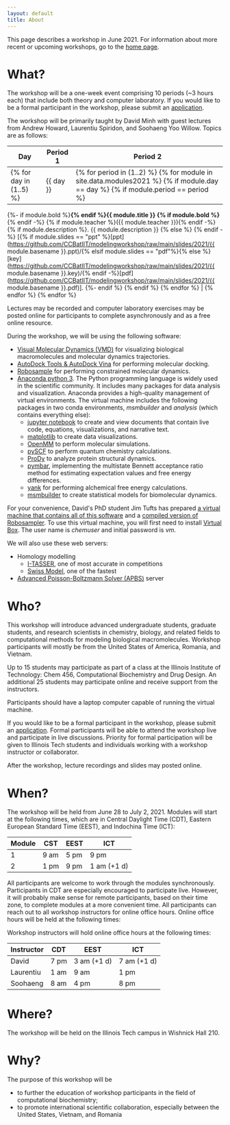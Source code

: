 ```yaml
---
layout: default
title: About
---
```


This page describes a workshop in June 2021. For information about more recent or upcoming workshops, go to the [home page](https://ccbatiit.github.io/modelingworkshop/index.html).

# What?

The workshop will be a one-week event comprising 10 periods (~3 hours each) that include both theory and computer laboratory. If you would like to be a formal participant in the workshop, please submit an [application](https://forms.gle/Levf3mRaPi5efjhg8).

The workshop will be primarily taught by David Minh with guest lectures from Andrew Howard, Laurentiu Spiridon, and Soohaeng Yoo Willow. Topics are as follows:

| Day | Period 1 | Period 2 |
| --- | -------- | -------- |
{% for day in (1..5) %} | {{ day }} | {% for period in (1..2) %} {% for module in site.data.modules2021 %} {% if module.day == day %} {% if module.period == period %}
{%- if module.bold %}<b>{% endif %}{{ module.title }} {% if module.bold %}</b>{% endif -%}
{% if module.teacher %}({{ module.teacher }}){% endif -%}
{% if module.description %}. {{ module.description }} {% else %} {% endif -%}
[{% if module.slides == "ppt" %}[ppt](https://github.com/CCBatIIT/modelingworkshop/raw/main/slides/2021/{{ module.basename }}.ppt)/{% elsif module.slides == "pdf"%}{% else %}[key](https://github.com/CCBatIIT/modelingworkshop/raw/main/slides/2021/{{ module.basename }}.key)/{% endif -%}[pdf](https://github.com/CCBatIIT/modelingworkshop/raw/main/slides/2021/{{ module.basename }}.pdf)].
{%- endif %} {% endif %} {% endfor %} | {% endfor %}
{% endfor %}

Lectures may be recorded and computer laboratory exercises may be posted online for participants to complete asynchronously and as a free online resource.

During the workshop, we will be using the following software:
- [Visual Molecular Dynamics (VMD)](https://www.ks.uiuc.edu/Research/vmd/) for visualizing biological macromolecules and molecular dynamics trajectories.
- [AutoDock Tools & AutoDock Vina](http://autodock.scripps.edu/) for performing molecular docking.
- [Robosample](https://github.com/spirilaurentiu/Robosample) for performing constrained molecular dynamics.
- [Anaconda python 3](https://www.anaconda.com/). The Python programming language is widely used in the scientific community. It includes many packages for data analysis and visualization. Anaconda provides a high-quality management of virtual environments. The virtual machine includes the following packages in two conda environments, _msmbuilder_ and _analysis_ (which contains everything else):
  - [jupyter notebook](https://jupyter.org/) to create and view documents that contain live code, equations, visualizations, and narrative text.
  - [matplotlib](https://matplotlib.org/) to create data visualizations.
  - [OpenMM](http://openmm.org/) to perform molecular simulations.
  - [pySCF](https://sunqm.github.io/pyscf/) to perform quantum chemistry calculations.
  - [ProDy](http://prody.csb.pitt.edu/) to analyze protein structural dynamics.
  - [pymbar](https://pymbar.readthedocs.io/en/master/), implementing the multistate Bennett acceptance ratio method for estimating expectation values and free energy differences.
  - [yank](http://getyank.org/latest/) for performing alchemical free energy calculations.
  - [msmbuilder](http://msmbuilder.org/3.8.0/) to create statistical models for biomolecular dynamics.

For your convenience, David's PhD student Jim Tufts has prepared [a virtual machine that contains all of this software](https://jimtufts.com/data/pdb/LinuxMint.tar.gz) and a [compiled version of Robosampler](https://jimtufts.com/data/pdb/Robosample.tar.gz). To use this virtual machine, you will first need to install [Virtual Box](https://www.virtualbox.org/). The user name is _chemuser_ and initial password is _vm_.

We will also use these web servers:
- Homology modelling
  - [I-TASSER](https://zhanglab.ccmb.med.umich.edu/I-TASSER/), one of most accurate in competitions
  - [Swiss Model](https://swissmodel.expasy.org/), one of the fastest
- [Advanced Poisson-Boltzmann Solver (APBS)](https://server.poissonboltzmann.org/) server

# Who?

This workshop will introduce advanced undergraduate students, graduate students, and research scientists in chemistry, biology, and related fields to computational methods for modeling biological macromolecules. Workshop participants will mostly be from the United States of America, Romania, and Vietnam.

<!--Up to 25 participants will join the workshop in person, including up to 10 students as part of a class at the Illinois Institute of Technology.-->
Up to 15 students may participate as part of a class at the Illinois Institute of Technology: Chem 456, Computational Biochemistry and Drug Design. An additional 25 students may participate online and receive support from the instructors.
<!--If the workshop is held entirely online due to COVID-19, there will be up to 50 total participants.-->

Participants should have a laptop computer capable of running the virtual machine.

If you would like to be a formal participant in the workshop, please submit an [application](https://forms.gle/Levf3mRaPi5efjhg8). Formal participants will be able to attend the workshop live and participate in live discussions. Priority for formal participation will be given to Illinois Tech students and individuals working with a workshop instructor or collaborator.

After the workshop, lecture recordings and slides may posted online.

# When?

The workshop will be held from June 28 to July 2, 2021. Modules will start at the following times, which are in Central Daylight Time (CDT), Eastern European Standard Time (EEST), and Indochina Time (ICT):

| Module | CST  | EEST | ICT  |
| ------ | ---- | ---- | ---- |
| 1      | 9 am | 5 pm | 9 pm |
| 2      | 1 pm | 9 pm | 1 am (+1 d) |

All participants are welcome to work through the modules synchronously. Participants in CDT are especially encouraged to participate live. However, it will probably make sense for remote participants, based on their time zone, to complete modules at a more convenient time. All participants can reach out to all workshop instructors for online office hours. Online office hours will be held at the following times:

Workshop instructors will hold online office hours at the following times:

| Instructor | CDT  | EEST | ICT  |
| ---------- | ---- | ---- | ---- |
| David      | 7 pm | 3 am (+1 d) | 7 am (+1 d) |
| Laurentiu  | 1 am | 9 am | 1 pm |
| Soohaeng   | 8 am | 4 pm | 8 pm |

<!--
These were originally planned times for the workshop in Nha Trang:
| Module | ICT | CDT | EEST |
| ------ | --- | --- | ---- |
| 1 | 8 am | 8 pm (-1 day) | 4 am EEST |
| 2 | 2 pm | 2 am CDT | 10 am EEST |

Workshop instructors will hold online office hours at the following times:

| Instructor | ICT | CDT | EEST |
| ---------- | --- | --- | ---- |
| David, starting day 2 | 7 am | 7 pm (-1 day) | 3 am |
| Laurentiu | 1 pm | 1 am | 9 am |
| Soohaeng | 1 am | 1 pm (-1 day) | 9 pm |

All participants, in-person and remote, are welcome to work through the modules synchronously. However, it will probably make sense for remote participants, based on their time zone, to complete modules at a more convenient time. Participants in CDT are encouraged to join module 1 live and complete module 2 the following morning. Participants in EEST are encouraged to complete module 1 immediately before participating live in module 2. All participants can visit all workshop instructors for online office hours.

These were times for the practice workshop in 1/2021:
| Module | ICT | CST | EEST |
| ------ | --- | --- | ---- |
| 1 | 2 am | 1 pm (-1 day) | 9 pm |
| 2 | 9 pm | 8 am | 4 pm |
-->

# Where?

The workshop will be held on the Illinois Tech campus in Wishnick Hall 210.

# Why?

The purpose of this workshop will be
- to further the education of workshop participants in the field of computational biochemistry;
- to promote international scientific collaboration, especially between the United States, Vietnam, and Romania
<!-- - to provide a rich cultural exchange experience that will foster this collaboration. -->
